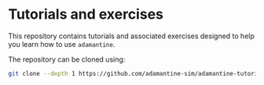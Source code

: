 Tutorials and exercises
=======================
This repository contains tutorials and associated exercises designed to help you
learn how to use `adamantine`.

The repository can be cloned using:
``` bash
git clone --depth 1 https://github.com/adamantine-sim/adamantine-tutorials.git
```
